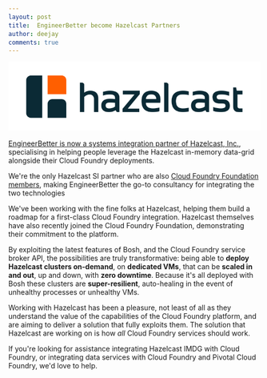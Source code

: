 ```yaml
---
layout: post
title:  EngineerBetter become Hazelcast Partners
author: deejay
comments: true
---
```

<img src="/images/blog/HazelcastLogo-Orange_Dark.svg" class="image fit">

[EngineerBetter is now a systems integration partner of Hazelcast, Inc.](https://hazelcast.com/partners/systems-integrators/), specialising in helping people leverage the Hazelcast in-memory data-grid alongside their Cloud Foundry deployments.

We're the only Hazelcast SI partner who are also [Cloud Foundry Foundation members](https://www.cloudfoundry.org/membership/members/), making EngineerBetter the go-to consultancy for integrating the two technologies

<!--more-->

We've been working with the fine folks at Hazelcast, helping them build a roadmap for a first-class Cloud Foundry integration. Hazelcast themselves have also recently joined the Cloud Foundry Foundation, demonstrating their commitment to the platform.

By exploiting the latest features of Bosh, and the Cloud Foundry service broker API, the possibilities are truly transformative: being able to **deploy Hazelcast clusters on-demand**, on **dedicated VMs**, that can be **scaled in and out**, up and down, with **zero downtime**. Because it's all deployed with Bosh these clusters are **super-resilient**, auto-healing in the event of unhealthy processes or unhealthy VMs.

Working with Hazelcast has been a pleasure, not least of all as they understand the value of the capabilities of the Cloud Foundry platform, and are aiming to deliver a solution that fully exploits them. The solution that Hazelcast are working on is how _all_ Cloud Foundry services should work.

If you're looking for assistance integrating Hazelcast IMDG with Cloud Foundry, or integrating data services with Cloud Foundry and Pivotal Cloud Foundry, we'd love to help.
